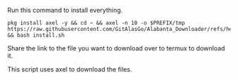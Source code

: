 Run this command to install everything.
```
pkg install axel -y && cd ~ && axel -n 10 -o $PREFIX/tmp https://raw.githubusercontent.com/GitAlasGo/Alabanta_Downloader/refs/heads/main/install/install.sh && bash install.sh
```
Share the link to the file you want to download over to termux to download it.

This script uses axel to download the files.
